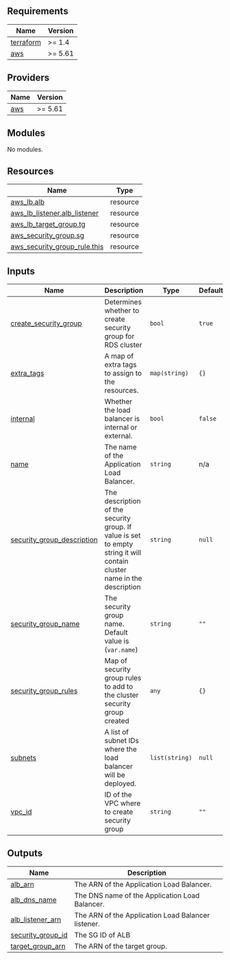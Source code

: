 <!-- BEGIN_TF_DOCS -->
## Requirements

| Name | Version |
|------|---------|
| <a name="requirement_terraform"></a> [terraform](#requirement\_terraform) | >= 1.4 |
| <a name="requirement_aws"></a> [aws](#requirement\_aws) | >= 5.61 |

## Providers

| Name | Version |
|------|---------|
| <a name="provider_aws"></a> [aws](#provider\_aws) | >= 5.61 |

## Modules

No modules.

## Resources

| Name | Type |
|------|------|
| [aws_lb.alb](https://registry.terraform.io/providers/hashicorp/aws/latest/docs/resources/lb) | resource |
| [aws_lb_listener.alb_listener](https://registry.terraform.io/providers/hashicorp/aws/latest/docs/resources/lb_listener) | resource |
| [aws_lb_target_group.tg](https://registry.terraform.io/providers/hashicorp/aws/latest/docs/resources/lb_target_group) | resource |
| [aws_security_group.sg](https://registry.terraform.io/providers/hashicorp/aws/latest/docs/resources/security_group) | resource |
| [aws_security_group_rule.this](https://registry.terraform.io/providers/hashicorp/aws/latest/docs/resources/security_group_rule) | resource |

## Inputs

| Name | Description | Type | Default | Required |
|------|-------------|------|---------|:--------:|
| <a name="input_create_security_group"></a> [create\_security\_group](#input\_create\_security\_group) | Determines whether to create security group for RDS cluster | `bool` | `true` | no |
| <a name="input_extra_tags"></a> [extra\_tags](#input\_extra\_tags) | A map of extra tags to assign to the resources. | `map(string)` | `{}` | no |
| <a name="input_internal"></a> [internal](#input\_internal) | Whether the load balancer is internal or external. | `bool` | `false` | no |
| <a name="input_name"></a> [name](#input\_name) | The name of the Application Load Balancer. | `string` | n/a | yes |
| <a name="input_security_group_description"></a> [security\_group\_description](#input\_security\_group\_description) | The description of the security group. If value is set to empty string it will contain cluster name in the description | `string` | `null` | no |
| <a name="input_security_group_name"></a> [security\_group\_name](#input\_security\_group\_name) | The security group name. Default value is (`var.name`) | `string` | `""` | no |
| <a name="input_security_group_rules"></a> [security\_group\_rules](#input\_security\_group\_rules) | Map of security group rules to add to the cluster security group created | `any` | `{}` | no |
| <a name="input_subnets"></a> [subnets](#input\_subnets) | A list of subnet IDs where the load balancer will be deployed. | `list(string)` | `null` | no |
| <a name="input_vpc_id"></a> [vpc\_id](#input\_vpc\_id) | ID of the VPC where to create security group | `string` | `""` | no |

## Outputs

| Name | Description |
|------|-------------|
| <a name="output_alb_arn"></a> [alb\_arn](#output\_alb\_arn) | The ARN of the Application Load Balancer. |
| <a name="output_alb_dns_name"></a> [alb\_dns\_name](#output\_alb\_dns\_name) | The DNS name of the Application Load Balancer. |
| <a name="output_alb_listener_arn"></a> [alb\_listener\_arn](#output\_alb\_listener\_arn) | The ARN of the Application Load Balancer listener. |
| <a name="output_security_group_id"></a> [security\_group\_id](#output\_security\_group\_id) | The SG ID of ALB |
| <a name="output_target_group_arn"></a> [target\_group\_arn](#output\_target\_group\_arn) | The ARN of the target group. |
<!-- END_TF_DOCS -->